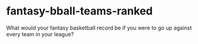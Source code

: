 # fantasy-bball-teams-ranked
What would your fantasy basketball record be if you were to go up against every team in your league?

